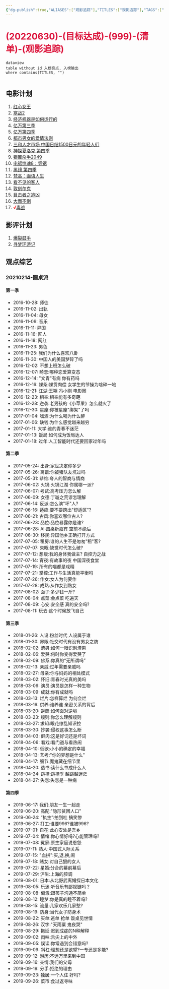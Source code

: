 ```yaml
---
{"dg-publish":true,"ALIASES":["观影追踪"],"TITLES":["观影追踪"],"TAGS":["09总结复盘/目标达成"],"量子榜单":[0],"任务状态":["加载"],"任务评级":[1],"任务类型":["执行清单"],"对接人员":["徐海权"],"计划时间":[20220630],"完成时间":[],"permalink":"/6-000/6-003/20220701-999/","dgHomeLink":true,"dgPassFrontmatter":true}
---
```



# <font color=#DC143C>(20220630)-(目标达成)-(999)-(清单)-(观影追踪)</font>

```
dataview
table without id 入榜亮点, 入榜输出
where contains(TITLES, "")
```

```toc
```

## 电影计划
1. [红心女王](https://movie.douban.com/subject/30234891/)
2. [寒战2](https://movie.douban.com/subject/20505982/)
3. [经济机器是如何运行的](https://movie.douban.com/subject/30458820/)
4. [亿万第三季](https://www.meijumi.net/5746.html)
5. [亿万第四季](https://www.meijumi.net/11770.html)
6. [都市男女的爱情法则](https://movie.douban.com/subject/35161101/)
7. [三和人才市场 中国日结1500日元的年轻人们](https://movie.douban.com/subject/30219684/)
8. [神探夏洛克 第四季](https://movie.douban.com/subject/25750923/)
9. [银翼杀手2049](https://movie.douban.com/subject/10512661/)
10. [电锯惊魂8：竖锯](https://movie.douban.com/subject/25788426/)
11. [黑镜 第四季](https://movie.douban.com/subject/26898192/)
12. [梵高：画语人生](https://movie.douban.com/subject/4921358/)
13. [看不见的客人](https://movie.douban.com/subject/26580232/)
14. [敦刻尔克](https://movie.douban.com/subject/26607693/)
15. [目击者之追凶](https://movie.douban.com/subject/11600078/)
16. [大而不倒](https://movie.douban.com/subject/6013501/)
17. <strong><font color=#FF0000>√</font></strong>[毒战](https://movie.douban.com/subject/10344754/)

## 影评计划
1. [爆裂鼓手](https://movie.douban.com/subject/25773932/)
2. [寻梦环游记](https://movie.douban.com/subject/20495023/)

## 观点综艺
### 20210214-圆桌派
#### 第一季
+ 2016-10-28: 师徒
+ 2016-11-02: 出轨
+ 2016-11-04: 母女
+ 2016-11-09: 音乐
+ 2016-11-11: 异国
+ 2016-11-16: 匠人
+ 2016-11-18: 网红
+ 2016-11-23: 男色
+ 2016-11-25: 我们为什么喜欢八卦
+ 2016-11-30: 中国人的美国梦碎了吗
+ 2016-12-02: 不想上班怎么破
+ 2016-12-07: 畸恋:哪种恋爱算变态
+ 2016-12-14: "文青"有病 你有药吗
+ 2016-12-16: 裸条:裸贷肉偿 女学生的节操为啥碎一地
+ 2016-12-21: 江湖:王朔 冯小刚 电影圈
+ 2016-12-23: 相亲:相亲能有多奇葩
+ 2016-12-28: 逆袭:老男孩的《小苹果》怎么就火了
+ 2016-12-30: 星座:你被星座"绑架"了吗
+ 2017-01-04: 嗜酒:为什么喝为什么醉
+ 2017-01-06: 缺钱:为什么感觉越来越穷
+ 2017-01-11: 大学:谁的青春不迷茫
+ 2017-01-13: 饭局:如何成为饭局达人
+ 2017-01-18: 过年:人工智能时代还要回家过年吗

#### 第二季
+ 2017-05-24: 出身:家世决定你多少
+ 2017-05-26: 离谱:你被猪队友坑过吗
+ 2017-05-31: 恭维:夸人的智商与情商
+ 2017-06-02: 火锅:火锅江湖 你属哪一派?
+ 2017-06-07: 考试:高考压力怎么解
+ 2017-06-09: 女德:丁璇之荒谬怎理解
+ 2017-06-14: 反派:怎么演"坏"人?
+ 2017-06-16: 适应:要不要跨出"舒适区"?
+ 2017-06-21: 古风:你喜欢哪位古人?
+ 2017-06-23: 品位:品位暴露你是谁?
+ 2017-06-28: AI:圆桌新嘉宾 空前不绝后
+ 2017-06-30: 移民:异国他乡正确打开方式
+ 2017-07-05: 租房:谁的人生不是匆匆"租"客?
+ 2017-07-07: 失眠:缺觉时代怎么破?
+ 2017-07-12: 想瘦:我的身体我做主? 自控力之战
+ 2017-07-14: 宵夜:有故事的夜 中国深夜食堂
+ 2017-07-19: 所有的喵都是戏精
+ 2017-07-21: 掌控:工作与生活真能平衡吗
+ 2017-07-26: 作女:女人为何要作
+ 2017-07-28: 成熟:从作女到熟女
+ 2017-08-02: 面子:多少钱一斤?
+ 2017-08-04: 点菜:会点菜 吃遍天
+ 2017-08-09: 心安:安全感 真的安全吗?
+ 2017-08-11: 玩去:这个时候放飞自己

#### 第三季
+ 2018-01-26: 人设:粉丝时代 人设属于谁
+ 2018-01-30: 界限:社交时代有没有男女之防
+ 2018-02-02: 渣男:如何一眼识别渣男
+ 2018-02-06: 爱哭:何时你变得爱哭了
+ 2018-02-09: 佛系:你真的“无所谓吗”
+ 2018-02-13: 亲戚:过年需要亲戚吗
+ 2018-02-27: 母亲:你与妈妈的相处模式
+ 2018-03-02: 怀旧:青春时光真的美吗
+ 2018-03-06: 演员:演员是怎样一种生物
+ 2018-03-09: 成就:你有成就吗
+ 2018-03-13: 烂片:怎样算烂 为何会烂
+ 2018-03-16: 供养:谁养谁 亲密关系的背后
+ 2018-03-20: 逆商:如何面对逆境
+ 2018-03-23: 规则:你怎么理解规则
+ 2018-03-27: 求知:眼花缭乱知识控
+ 2018-03-30: 抄袭:侵权这事怎么断
+ 2018-04-03: 鲜肉:这是好词还是坏词
+ 2018-04-06: 看戏:看门道与看热闹
+ 2018-04-10: 低欲:小小的确定的幸福
+ 2018-04-13: 艺考:"你的梦想是什么"
+ 2018-04-17: 细节:魔鬼藏在细节里
+ 2018-04-20: 选书:读什么书成什么人
+ 2018-04-24: 跳槽:跳槽季 越跳越迷茫
+ 2018-04-27: 失恋:失恋是一种病

#### 第四季
+ 2019-06-17: 我们:朋友一生一起走
+ 2019-06-20: 高配:"隐形贫困人口"
+ 2019-06-24: “执生”:拍到吐 搞笑惨
+ 2019-06-27: 打工:谁要996?谁被996?
+ 2019-07-01: 自在:此心安处是吾乡
+ 2019-07-04: 情绪:你心情好吗?心能管理吗?
+ 2019-07-08: 冤家:原生家庭说恩怨
+ 2019-07-11: 熟人:中国式人际关系
+ 2019-07-15: "血拼":买,退,换,闹
+ 2019-07-18: 赌女:对自己狠的女人
+ 2019-07-22: 星婚:分合的幕前幕后
+ 2019-07-29: 沪生:上海的腔调
+ 2019-08-01: 日本:从北野武离婚探日本文化
+ 2019-08-05: 乐迷:听音乐有鄙视链吗？
+ 2019-08-08: 偏激:跟孩子沟通不简单
+ 2019-08-12: 睡梦:你是真的睡不着吗?
+ 2019-08-15: 流量:几家欢乐几家愁?
+ 2019-08-19: 防身:当代女子防身术
+ 2019-08-22: 买单:逃单 抢单 饭桌见世情
+ 2019-08-26: 汉字:"天雨粟 鬼夜哭"
+ 2019-08-29: 拖延:迟到成症的N种解释
+ 2019-09-02: 肉味:舌尖上的中外
+ 2019-09-05: 误读:你常遇到会错意吗?
+ 2019-09-09: 斜杠:理想还是欲望?一专还是多能?
+ 2019-09-12: 游历:不远万里来到中国
+ 2019-09-16: 亲情:我们的父母
+ 2019-09-19: 分手:拒绝的理由
+ 2019-09-23: 独居:一个人住 好吗?
+ 2019-09-26: 菜市:食过返寻味












```SQL
```